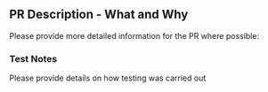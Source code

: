 ## PR Description - What and Why
Please provide more detailed information for the PR where possible:

### Test Notes
Please provide details on how testing was carried out